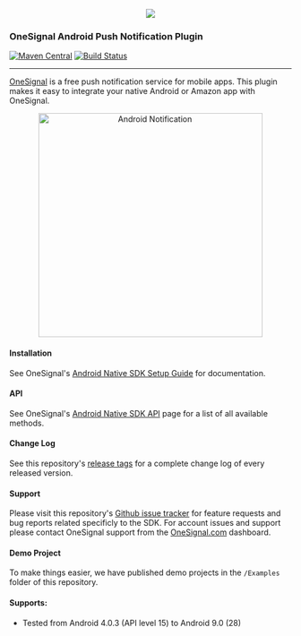 <p align="center">
  <img src="https://media.onesignal.com/cms/Website%20Layout/logo-red.svg"/>
</p>

### OneSignal Android Push Notification Plugin
[![Maven Central](https://maven-badges.herokuapp.com/maven-central/com.onesignal/OneSignal/badge.svg)](https://maven-badges.herokuapp.com/maven-central/com.onesignal/OneSignal) [![Build Status](https://travis-ci.org/OneSignal/OneSignal-Android-SDK.svg?branch=master)](https://travis-ci.org/OneSignal/OneSignal-Android-SDK)

---

[OneSignal](https://onesignal.com/) is a free push notification service for mobile apps. This plugin makes it easy to integrate your native Android or Amazon app with OneSignal.

<p align="center"><img src="https://app.onesignal.com/images/android_notification_image.gif" width="400" alt="Android Notification"></p>

#### Installation
See OneSignal's [Android Native SDK Setup Guide](https://documentation.onesignal.com/docs/android-sdk-setup) for documentation.

#### API
See OneSignal's [Android Native SDK API](https://documentation.onesignal.com/docs/android-native-sdk) page for a list of all available methods.

#### Change Log
See this repository's [release tags](https://github.com/OneSignal/OneSignal-Android-SDK/releases) for a complete change log of every released version.

#### Support
Please visit this repository's [Github issue tracker](https://github.com/OneSignal/OneSignal-Android-SDK/issues) for feature requests and bug reports related specificly to the SDK.
For account issues and support please contact OneSignal support from the [OneSignal.com](https://onesignal.com) dashboard.

#### Demo Project
To make things easier, we have published demo projects in the `/Examples` folder of this repository.

#### Supports:
* Tested from Android 4.0.3 (API level 15) to Android 9.0 (28)
